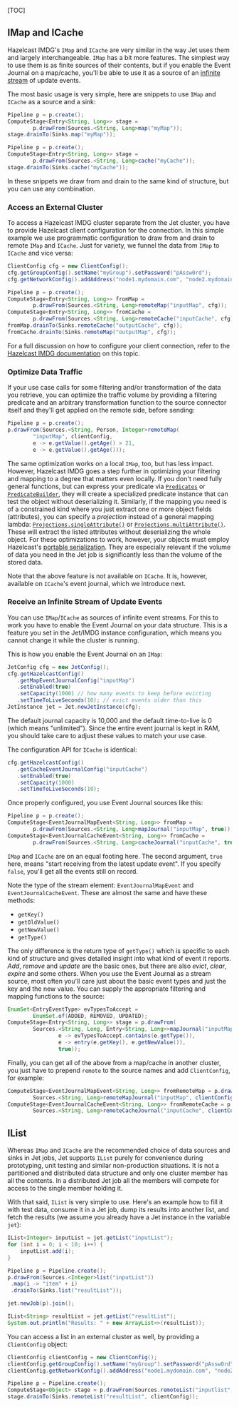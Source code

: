 [TOC]

## IMap and ICache

Hazelcast IMDG's `IMap` and `ICache` are very similar in the way Jet
uses them and largely interchangeable. `IMap` has a bit more features.
The simplest way to use them is as finite sources of their contents, but
if you enable the Event Journal on a map/cache, you'll be able to use
it as a source of an
[infinite stream](#page_Receive+an+Infinite+Stream+of+Update+Events)
of update events.

The most basic usage is very simple, here are snippets to use `IMap`
and `ICache` as a source and a sink:

```java
Pipeline p = p.create();
ComputeStage<Entry<String, Long>> stage =
        p.drawFrom(Sources.<String, Long>map("myMap"));
stage.drainTo(Sinks.map("myMap"));
```

```java
Pipeline p = p.create();
ComputeStage<Entry<String, Long>> stage =
        p.drawFrom(Sources.<String, Long>cache("myCache"));
stage.drainTo(Sinks.cache("myCache"));
```

In these snippets we draw from and drain to the same kind of structure,
but you can use any combination.

### Access an External Cluster

To access a Hazelcast IMDG cluster separate from the Jet cluster, you
have to provide Hazelcast client configuration for the connection. In
this simple example we use programmatic configuration to draw from and
drain to remote `IMap` and `ICache`. Just for variety, we funnel the
data from `IMap` to `ICache` and vice versa:

```java
ClientConfig cfg = new ClientConfig();
cfg.getGroupConfig().setName("myGroup").setPassword("pAssw0rd");
cfg.getNetworkConfig().addAddress("node1.mydomain.com", "node2.mydomain.com");

Pipeline p = p.create();
ComputeStage<Entry<String, Long>> fromMap =
        p.drawFrom(Sources.<String, Long>remoteMap("inputMap", cfg));
ComputeStage<Entry<String, Long>> fromCache =
        p.drawFrom(Sources.<String, Long>remoteCache("inputCache", cfg));
fromMap.drainTo(Sinks.remoteCache("outputCache", cfg));
fromCache.drainTo(Sinks.remoteMap("outputMap", cfg));
```

For a full discussion on how to configure your client connection, refer
to the
[Hazelcast IMDG documentation](http://docs.hazelcast.org/docs/3.9/manual/html-single/index.html#configuring-java-client)
on this topic.

### Optimize Data Traffic

If your use case calls for some filtering and/or transformation of the
data you retrieve, you can optimize the traffic volume by providing a
filtering predicate and an arbitrary transformation function to the
source connector itself and they'll get applied on the remote side,
before sending:

```java
Pipeline p = p.create();
p.drawFrom(Sources.<String, Person, Integer>remoteMap(
        "inputMap", clientConfig,
        e -> e.getValue().getAge() > 21,
        e -> e.getValue().getAge()));
```

The same optimization works on a local `IMap`, too, but has less impact.
However, Hazelcast IMDG goes a step further in optimizing your filtering
and mapping to a degree that matters even locally. If you don't need
fully general functions, but can express your predicate via
[`Predicates`](http://docs.hazelcast.org/docs/latest/javadoc/com/hazelcast/query/Predicates.html)
or
[`PredicateBuilder`](http://docs.hazelcast.org/docs/latest/javadoc/com/hazelcast/query/PredicateBuilder.html),
they will create a specialized predicate instance that can test the
object without deserializing it. Similarly, if the mapping you need is
of a constrained kind where you just extract one or more object fields
(attributes), you can specify a _projection_ instead of a general
mapping lambda:
[`Projections.singleAttribute()`](http://docs.hazelcast.org/docs/latest/javadoc/com/hazelcast/projection/Projections.html#singleAttribute-java.lang.String-)
or [
`Projections.multiAttribute()`](http://docs.hazelcast.org/docs/latest/javadoc/com/hazelcast/projection/Projections.html#multiAttribute-java.lang.String...-).
These will extract the listed attributes without deserializing the whole
object. For these optimizations to work, however, your objects must
employ Hazelcast's [portable serialization](http://docs.hazelcast.org/docs/3.9/manual/html-single/index.html#implementing-portable-serialization).
They are especially relevant if the volume of data you need in the Jet
job is significantly less than the volume of the stored data.

Note that the above feature is not available on `ICache`. It is,
however, available on `ICache`'s event journal, which we introduce next.

### Receive an Infinite Stream of Update Events

You can use `IMap`/`ICache` as sources of infinite event streams. For
this to work you have to enable the Event Journal on your data
structure. This is a feature you set in the Jet/IMDG instance
configuration, which means you cannot change it while the cluster is
running.

This is how you enable the Event Journal on an `IMap`:

```java
JetConfig cfg = new JetConfig();
cfg.getHazelcastConfig()
   .getMapEventJournalConfig("inputMap")
   .setEnabled(true)
   .setCapacity(1000) // how many events to keep before evicting
   .setTimeToLiveSeconds(10); // evict events older than this
JetInstance jet = Jet.newJetInstance(cfg);
```

The default journal capacity is 10,000 and the default time-to-live is 0
(which means "unlimited"). Since the entire event journal is kept in
RAM, you should take care to adjust these values to match your use case.

The configuration API for `ICache` is identical:

```java
cfg.getHazelcastConfig()
   .getCacheEventJournalConfig("inputCache")
   .setEnabled(true)
   .setCapacity(1000)
   .setTimeToLiveSeconds(10);
```

Once properly configured, you use Event Journal sources like this:

```java
Pipeline p = p.create();
ComputeStage<EventJournalMapEvent<String, Long>> fromMap =
        p.drawFrom(Sources.<String, Long>mapJournal("inputMap", true));
ComputeStage<EventJournalCacheEvent<String, Long>> fromCache =
        p.drawFrom(Sources.<String, Long>cacheJournal("inputCache", true));
```

`IMap` and `ICache` are on an equal footing here. The second argument,
`true` here, means "start receiving from the latest update event". If
you specify `false`, you'll get all the events still on record.

Note the type of the stream element: `EventJournalMapEvent` and
`EventJournalCacheEvent`. These are almost the same and have these
methods:

- `getKey()`
- `getOldValue()`
- `getNewValue()`
- `getType()`

The only difference is the return type of `getType()` which is specific
to each kind of structure and gives detailed insight into what kind of
event it reports. _Add_, _remove_ and _update_ are the basic ones, but
there are also _evict_, _clear_, _expire_ and some others. When you use
the Event Journal as a stream source, most often you'll care just about
the basic event types and just the key and the new value. You can supply
the appropriate filtering and mapping functions to the source:

```java
EnumSet<EntryEventType> evTypesToAccept =
        EnumSet.of(ADDED, REMOVED, UPDATED);
ComputeStage<Entry<String, Long>> stage = p.drawFrom(
        Sources.<String, Long, Entry<String, Long>>mapJournal("inputMap",
                e -> evTypesToAccept.contains(e.getType()),
                e -> entry(e.getKey(), e.getNewValue()),
                true));
```

Finally, you can get all of the above from a map/cache in another
cluster, you just have to prepend `remote` to the source names and add
`ClientConfig`, for example:

```java
ComputeStage<EventJournalMapEvent<String, Long>> fromRemoteMap = p.drawFrom(
        Sources.<String, Long>remoteMapJournal("inputMap", clientConfig(), true));
ComputeStage<EventJournalCacheEvent<String, Long>> fromRemoteCache = p.drawFrom(
        Sources.<String, Long>remoteCacheJournal("inputCache", clientConfig(), true));
```

## IList

Whereas `IMap` and `ICache` are the recommended choice of data sources and sinks in Jet jobs, Jet supports `IList` purely for convenience during prototyping, unit testing and similar non-production situations. It is not a partitioned and distributed data structure and only one cluster member has all the contents. In a distributed Jet job all the members will compete for access to the single member holding it.

With that said, `IList` is very simple to use. Here's an example how to fill it with test data, consume it in a Jet job, dump its results into another list, and fetch the results (we assume you already have a Jet instance in the variable `jet`):

```java
IList<Integer> inputList = jet.getList("inputList");
for (int i = 0; i < 10; i++) {
    inputList.add(i);
}

Pipeline p = Pipeline.create();
p.drawFrom(Sources.<Integer>list("inputList"))
 .map(i -> "item" + i)
 .drainTo(Sinks.list("resultList"));

jet.newJob(p).join();

IList<String> resultList = jet.getList("resultList");
System.out.println("Results: " + new ArrayList<>(resultList));
```

You can access a list in an external cluster as well, by providing a `ClientConfig` object:

```java
ClientConfig clientConfig = new ClientConfig();
clientConfig.getGroupConfig().setName("myGroup").setPassword("pAssw0rd");
clientConfig.getNetworkConfig().addAddress("node1.mydomain.com", "node2.mydomain.com");

Pipeline p = Pipeline.create();
ComputeStage<Object> stage = p.drawFrom(Sources.remoteList("inputlist", clientConfig));
stage.drainTo(Sinks.remoteList("resultList", clientConfig));
```
